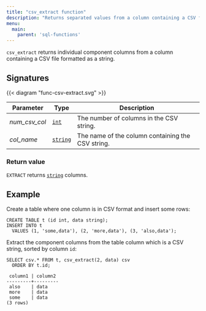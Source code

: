 ```yaml
---
title: "csv_extract function"
description: "Returns separated values from a column containing a CSV file formatted as a string."
menu:
  main:
    parent: 'sql-functions'
---
```


`csv_extract` returns individual component columns from a column containing a CSV file formatted as a string.

## Signatures

{{< diagram "func-csv-extract.svg" >}}

Parameter | Type | Description
----------|------|------------
_num_csv_col_ | [`int`](../../types/integer/) | The number of columns in the CSV string.
_col_name_  | [`string`](../../types/text/)  | The name of the column containing the CSV string.

### Return value

`EXTRACT` returns [`string`](../../types/text/) columns.

## Example

Create a table where one column is in CSV format and insert some rows:

```mzsql
CREATE TABLE t (id int, data string);
INSERT INTO t
  VALUES (1, 'some,data'), (2, 'more,data'), (3, 'also,data');
```

Extract the component columns from the table column which is a CSV string, sorted by column `id`:

```mzsql
SELECT csv.* FROM t, csv_extract(2, data) csv
  ORDER BY t.id;
```
```nofmt
 column1 | column2
---------+---------
 also    | data
 more    | data
 some    | data
(3 rows)
```
